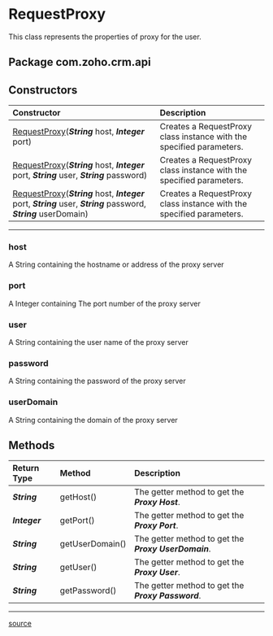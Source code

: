 # RequestProxy

This class represents the properties of proxy for the user.

## Package com.zoho.crm.api

## Constructors

| Constructor                                                                     | Description                                                            |
| :------------------------------------------------------------------------------ | :--------------------------------------------------------------------- |
| [RequestProxy](../src/com/zoho/crm/api/RequestProxy.java)(***String*** host, ***Integer*** port) | Creates a RequestProxy class instance with the specified parameters. |
| [RequestProxy](../src/com/zoho/crm/api/RequestProxy.java)(***String*** host, ***Integer*** port, ***String*** user, ***String*** password) | Creates a RequestProxy class instance with the specified parameters. |
| [RequestProxy](../src/com/zoho/crm/api/RequestProxy.java)(***String*** host, ***Integer*** port, ***String*** user, ***String*** password, ***String*** userDomain) | Creates a RequestProxy class instance with the specified parameters. |
----

### host

A String containing the hostname or address of the proxy server

### port

A Integer containing The port number of the proxy server

### user

A String containing the user name of the proxy server

### password

A String containing the password of the proxy server

### userDomain

A String containing the domain of the proxy server

## Methods

| Return Type      | Method          | Description                                    |
| :--------------- | :-------------- | :--------------------------------------------- |
| ***String***     | getHost()       | The getter method to get the ***Proxy Host***. |
| ***Integer***    | getPort()       | The getter method to get the ***Proxy Port***. |
| ***String***     | getUserDomain() | The getter method to get the ***Proxy UserDomain***. |
| ***String***     | getUser()       | The getter method to get the ***Proxy User***. |
| ***String***     | getPassword()   | The getter method to get the ***Proxy Password***. |
----

[source](../src/com/zoho/crm/api/RequestProxy.java)
